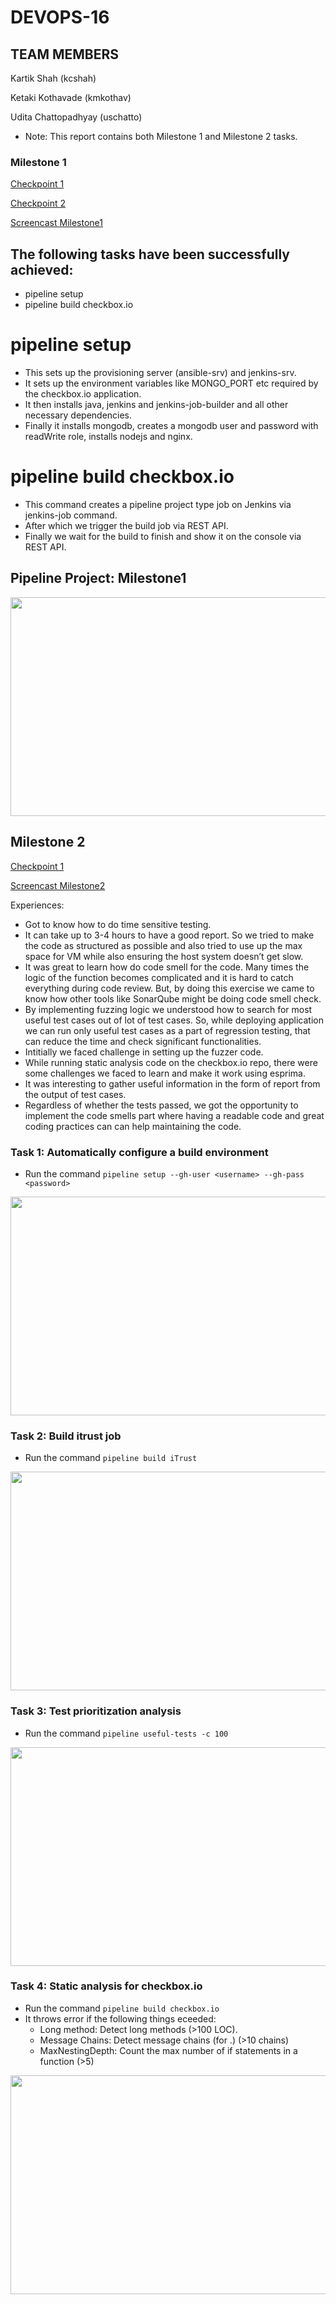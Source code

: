 # DEVOPS-16

## TEAM MEMBERS

Kartik Shah (kcshah)
 
Ketaki Kothavade (kmkothav)

Udita Chattopadhyay (uschatto)

* Note: This report contains both Milestone 1 and Milestone 2 tasks. 

### Milestone 1
[Checkpoint 1](https://github.ncsu.edu/cscdevops-spring2020/DEVOPS-16/blob/M1/CHECKPOINT.md#checkpoint-1)

[Checkpoint 2](https://github.ncsu.edu/cscdevops-spring2020/DEVOPS-16/blob/M1/CHECKPOINT.md#checkpoint-2)

[Screencast Milestone1](https://drive.google.com/open?id=1i3DAs5i-KBCxpR2hU6X8smYrQH9itM-Y)

## The following tasks have been successfully achieved:

- pipeline setup
- pipeline build checkbox.io

# pipeline setup
- This sets up the provisioning server (ansible-srv) and jenkins-srv. 
- It sets up the environment variables like MONGO_PORT etc required by the checkbox.io application. 
- It then installs java, jenkins and jenkins-job-builder and all other necessary dependencies.
- Finally it installs mongodb, creates a mongodb user and password with readWrite role, installs nodejs and nginx.

# pipeline build checkbox.io
- This command creates a pipeline project type job on Jenkins via jenkins-job command.
- After which we trigger the build job via REST API.
- Finally we wait for the build to finish and show it on the console via REST API.

## Pipeline Project: Milestone1

<p align="center">
<img src ="https://github.ncsu.edu/cscdevops-spring2020/DEVOPS-16/blob/M1/img/pipeline.png" width="800" height="350">
</p>


## Milestone 2
[Checkpoint 1](https://github.ncsu.edu/cscdevops-spring2020/DEVOPS-16/blob/M2/CHECKPOINT.md#checkpoint-1)

[Screencast Milestone2](https://drive.google.com/open?id=1M4VL5EBQZfIRxL_FsLm1jkz6NA2dkNMh)

Experiences:
 - Got to know how to do time sensitive testing. 
 - It can take up to 3-4 hours to have a good report. So we tried to make the code as structured as possible and also tried to use up the max space for VM while also ensuring the host system doesn’t get slow.
 - It was great to learn how do code smell for the code. Many times the logic of the function becomes complicated and it is hard to catch everything during code review. But, by doing this exercise we came to know how other tools like SonarQube might be doing code smell check.
 - By implementing fuzzing logic we understood how to search for most useful test cases out of lot of test cases. So, while deploying application we can run only useful test cases as a part of regression testing, that can reduce the time and check significant  functionalities.
 - Intitially we faced challenge in setting up the fuzzer code.
 - While running static analysis code on the checkbox.io repo, there were some challenges we faced to learn and make it work using esprima.
 - It was interesting to gather useful information in the form of report from the output of test cases.
 - Regardless of whether the tests passed, we got the opportunity to implement the code smells part where having a readable code and great coding practices can can help maintaining the code.

### Task 1: Automatically configure a build environment 
- Run the command ```pipeline setup --gh-user <username> --gh-pass <password>```
<p align="center">
<img src ="https://github.ncsu.edu/cscdevops-spring2020/DEVOPS-16/blob/M2/img/Jenkins_view.PNG" width="800" height="350">
</p>

### Task 2: Build itrust job 
- Run the command ```pipeline build iTrust```
<p align="center">
<img src ="https://github.ncsu.edu/cscdevops-spring2020/DEVOPS-16/blob/M2/img/itrust_build.PNG" width="800" height="350">
</p>


### Task 3: Test prioritization analysis 
- Run the command ```pipeline useful-tests -c 100```

<p align="center">
<img src ="https://github.ncsu.edu/cscdevops-spring2020/DEVOPS-16/blob/M2/img/usefultest.PNG" width="800" height="350">
</p>

### Task 4: Static analysis for checkbox.io
- Run the command ```pipeline build checkbox.io```
- It throws error if the following things eceeded: 
  - Long method: Detect long methods (>100 LOC).
  - Message Chains: Detect message chains (for .) (>10 chains)
  - MaxNestingDepth: Count the max number of if statements in a function (>5)

<p align="center">
<img src ="https://media.github.ncsu.edu/user/12214/files/c86f0c80-7827-11ea-9d13-0651bed81538" width="600" height="350">
</p>
